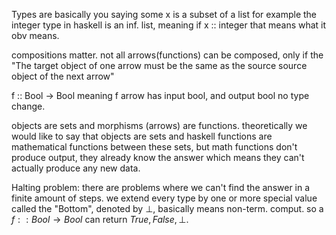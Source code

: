 
Types are basically you saying some x is a subset of a list
for example the integer type in haskell is an inf. list, meaning if x :: integer that means what it obv means.

compositions matter.
not all arrows(functions) can be composed, only if the "The target object of one arrow must be the same as the source source object of the next arrow"


f :: Bool -> Bool
meaning f arrow has input bool, and output bool
no type change.

objects are sets and morphisms (arrows) are functions.
theoretically we would like to say that objects are sets and haskell functions are mathematical functions between these sets, but math functions don't produce output, they already know the answer which means they can't actually produce any new data.

Halting problem:
there are problems where we can't find the answer in a finite amount of steps.
we extend every type by one or more special value called the "Bottom", denoted by $\bot$, basically means non-term. comput.
so a $f :: Bool \to Bool$ can return $True, False, \bot$. 